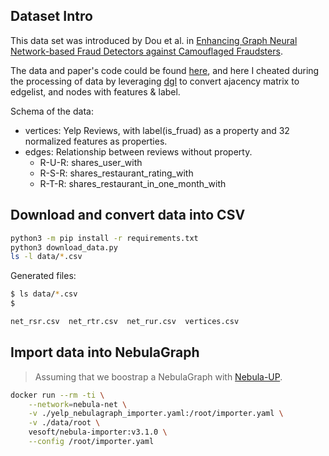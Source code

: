 ## Dataset Intro

This data set was introduced by Dou et al. in [Enhancing Graph Neural Network-based Fraud Detectors against Camouflaged Fraudsters](https://paperswithcode.com/paper/enhancing-graph-neural-network-based-fraud).

The data and paper's code could be found [here](https://github.com/YingtongDou/CARE-GNN), and here I cheated during the processing of data by leveraging [dgl](https://github.com/dmlc/dgl/tree/master/examples/pytorch/caregnn) to convert ajacency matrix to edgelist, and nodes with features & label.

Schema of the data:

- vertices: Yelp Reviews, with label(is_fruad) as a property and 32 normalized features as properties.
- edges: Relationship between reviews without property.
    - R-U-R: shares_user_with
    - R-S-R: shares_restaurant_rating_with
    - R-T-R: shares_restaurant_in_one_month_with

## Download and convert data into CSV

```bash
python3 -m pip install -r requirements.txt
python3 download_data.py
ls -l data/*.csv
```
Generated files:

```bash
$ ls data/*.csv
$

net_rsr.csv  net_rtr.csv  net_rur.csv  vertices.csv
```

## Import data into NebulaGraph

> Assuming that we boostrap a NebulaGraph with [Nebula-UP](https://github.com/wey-gu/nebula-up/).

```bash
docker run --rm -ti \
    --network=nebula-net \
    -v ./yelp_nebulagraph_importer.yaml:/root/importer.yaml \
    -v ./data/root \
    vesoft/nebula-importer:v3.1.0 \
    --config /root/importer.yaml
```
